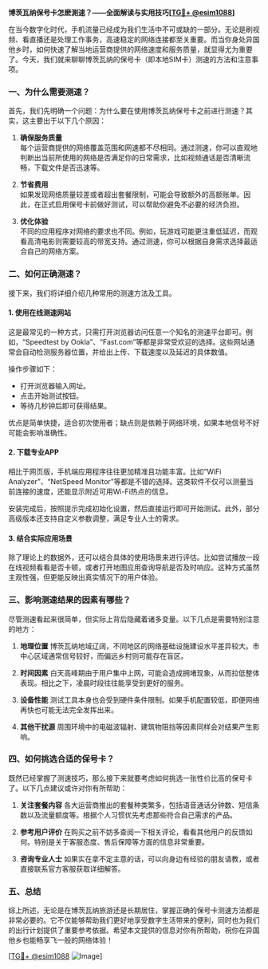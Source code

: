 **博茨瓦纳保号卡怎麽測速？——全面解读与实用技巧[[TG💪+ @esim1088](https://t.me/s/esim1088)]**

在当今数字化时代，手机流量已经成为我们生活中不可或缺的一部分。无论是刷视频、看直播还是处理工作事务，高速稳定的网络连接都至关重要。而当你身处异国他乡时，如何快速了解当地运营商提供的网络速度和服务质量，就显得尤为重要了。今天，我们就来聊聊博茨瓦纳的保号卡（即本地SIM卡）测速的方法和注意事项。

### 一、为什么需要测速？

首先，我们先明确一个问题：为什么要在使用博茨瓦纳保号卡之前进行测速？其实，这主要出于以下几个原因：

1. **确保服务质量**  
   每个运营商提供的网络覆盖范围和网速都不尽相同。通过测速，你可以直观地判断出当前所使用的网络是否满足你的日常需求，比如视频通话是否清晰流畅，下载文件是否迅速等。

2. **节省费用**  
   如果发现网络质量较差或者超出套餐限制，可能会导致额外的高额账单。因此，在正式启用保号卡前做好测试，可以帮助你避免不必要的经济负担。

3. **优化体验**  
   不同的应用程序对网络的要求也不同。例如，玩游戏可能更注重低延迟，而观看高清电影则需要较高的带宽支持。通过测速，你可以根据自身需求选择最适合自己的网络方案。

### 二、如何正确测速？

接下来，我们将详细介绍几种常用的测速方法及工具。

#### 1. 使用在线测速网站

这是最常见的一种方式，只需打开浏览器访问任意一个知名的测速平台即可。例如，“Speedtest by Ookla”、“Fast.com”等都是非常受欢迎的选择。这些网站通常会自动检测服务器位置，并给出上传、下载速度以及延迟的具体数值。

操作步骤如下：
- 打开浏览器输入网址。
- 点击开始测试按钮。
- 等待几秒钟后即可获得结果。

优点是简单快捷，适合初次使用者；缺点则是依赖于网络环境，如果本地信号不好可能会影响准确性。

#### 2. 下载专业APP

相比于网页版，手机端应用程序往往更加精准且功能丰富。比如“WiFi Analyzer”、“NetSpeed Monitor”等都是不错的选择。这类软件不仅可以测量当前连接的速度，还能显示附近可用Wi-Fi热点的信息。

安装完成后，按照提示完成初始化设置，然后直接运行即可开始测试。此外，部分高级版本还支持自定义参数调整，满足专业人士的需求。

#### 3. 结合实际应用场景

除了理论上的数据外，还可以结合具体的使用场景来进行评估。比如尝试播放一段在线视频看看是否卡顿，或者打开地图应用查询导航是否及时响应。这种方式虽然主观性强，但更能反映出真实情况下的用户体验。

### 三、影响测速结果的因素有哪些？

尽管测速看起来很简单，但实际上背后隐藏着诸多变量。以下几点是需要特别注意的地方：

1. **地理位置**
   博茨瓦纳地域辽阔，不同地区的网络基础设施建设水平差异较大。市中心区域通常信号较好，而偏远乡村则可能存在盲区。

2. **时间因素**
   白天高峰期由于用户集中上网，可能会造成拥堵现象，从而拉低整体表现。相比之下，凌晨时段往往能享受到更好的服务。

3. **设备性能**
   测试工具本身也会受到硬件条件限制。如果手机配置较低，即便网络再快也可能无法完全发挥出来。

4. **其他干扰源**
   周围环境中的电磁波辐射、建筑物阻挡等因素同样会对结果产生影响。

### 四、如何挑选合适的保号卡？

既然已经掌握了测速技巧，那么接下来就要考虑如何挑选一张性价比高的保号卡了。以下几点建议或许对你有所帮助：

1. **关注套餐内容**
   各大运营商推出的套餐种类繁多，包括语音通话分钟数、短信条数以及流量额度等。根据个人习惯优先考虑那些符合自己需求的产品。

2. **参考用户评价**
   在购买之前不妨多查阅一下相关评论，看看其他用户的反馈如何。特别是关于客服态度、售后保障等方面的信息非常重要。

3. **咨询专业人士**
   如果实在拿不定主意的话，可以向身边有经验的朋友请教，或者直接联系官方客服获取详细解答。

### 五、总结

综上所述，无论是在博茨瓦纳旅游还是长期居住，掌握正确的保号卡测速方法都是非常必要的。它不仅能够帮助我们更好地享受数字生活带来的便利，同时也为我们的出行计划提供了重要参考依据。希望本文提供的信息对你有所帮助，祝你在异国他乡也能畅享飞一般的网络体验！

[[TG💪+ @esim1088](https://t.me/s/esim1088) ![Image](https://i.postimg.cc/4NQfJmqS/Snipaste-2025-05-13-00-14-12.png)]